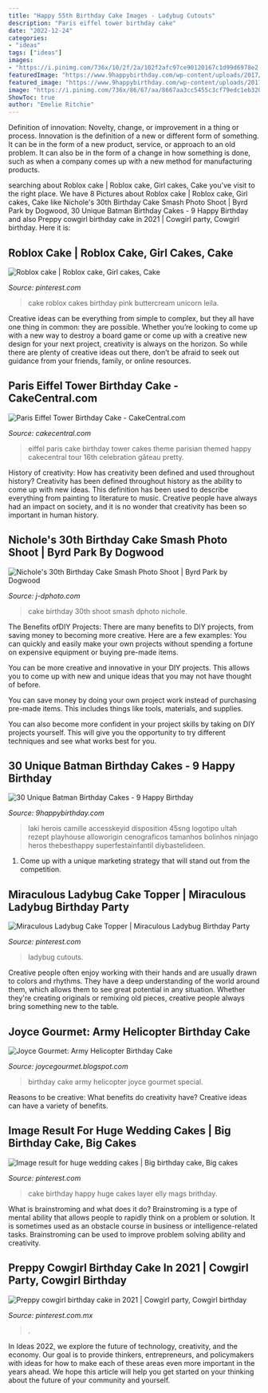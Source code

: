 ```yaml
---
title: "Happy 55th Birthday Cake Images - Ladybug Cutouts"
description: "Paris eiffel tower birthday cake"
date: "2022-12-24"
categories:
- "ideas"
tags: ["ideas"]
images:
- "https://i.pinimg.com/736x/10/2f/2a/102f2afc97ce90120167c1d99d6978e2.jpg"
featuredImage: "https://www.9happybirthday.com/wp-content/uploads/2017/08/batman-cakes-640x961.jpg"
featured_image: "https://www.9happybirthday.com/wp-content/uploads/2017/08/batman-cakes-640x961.jpg"
image: "https://i.pinimg.com/736x/86/67/aa/8667aa3cc5455c3cf79edc1eb320b707.jpg"
ShowToc: true
author: "Emelie Ritchie"
---
```



Definition of innovation: Novelty, change, or improvement in a thing or process.
Innovation is the definition of a new or different form of something. It can be in the form of a new product, service, or approach to an old problem. It can also be in the form of a change in how something is done, such as when a company comes up with a new method for manufacturing products.

	

		
searching about Roblox cake | Roblox cake, Girl cakes, Cake you've visit to the right place. We have 8 Pictures about Roblox cake | Roblox cake, Girl cakes, Cake like Nichole&#039;s 30th Birthday Cake Smash Photo Shoot | Byrd Park by Dogwood, 30 Unique Batman Birthday Cakes - 9 Happy Birthday and also Preppy cowgirl birthday cake in 2021 | Cowgirl party, Cowgirl birthday. Here it is:
		
    
## Roblox Cake | Roblox Cake, Girl Cakes, Cake

<img loading=lazy src="https://i.pinimg.com/736x/86/67/aa/8667aa3cc5455c3cf79edc1eb320b707.jpg" onerror="this.onerror=null;this.src='https://tse3.mm.bing.net/th?id=OIP.a90Ppy2c2QVukA1EKoaJGwHaJ4&amp;pid=15.1';" alt="Roblox cake | Roblox cake, Girl cakes, Cake">

_Source: pinterest.com_

>cake roblox cakes birthday pink buttercream unicorn leila. 

	

Creative ideas can be everything from simple to complex, but they all have one thing in common: they are possible. Whether you’re looking to come up with a new way to destroy a board game or come up with a creative new design for your next project, creativity is always on the horizon. So while there are plenty of creative ideas out there, don’t be afraid to seek out guidance from your friends, family, or online resources.

    
## Paris Eiffel Tower Birthday Cake - CakeCentral.com

<img loading=lazy src="https://cdn001.cakecentral.com/gallery/2015/03/900_913158rT2H_paris-eiffel-tower-birthday-cake.jpg" onerror="this.onerror=null;this.src='https://tse3.mm.bing.net/th?id=OIP.j4RF2sBl5-CZL0InPGdw4AHaLm&amp;pid=15.1';" alt="Paris Eiffel Tower Birthday Cake - CakeCentral.com">

_Source: cakecentral.com_

>eiffel paris cake birthday tower cakes theme parisian themed happy cakecentral tour 16th celebration gâteau pretty. 

	

History of creativity: How has creativity been defined and used throughout history?
Creativity has been defined throughout history as the ability to come up with new ideas. This definition has been used to describe everything from painting to literature to music. Creative people have always had an impact on society, and it is no wonder that creativity has been so important in human history.

    
## Nichole&#039;s 30th Birthday Cake Smash Photo Shoot | Byrd Park By Dogwood

<img loading=lazy src="https://www.j-dphoto.com/images/uploaded/pep_0642__1.jpg" onerror="this.onerror=null;this.src='https://tse3.mm.bing.net/th?id=OIP.4aYzqDaX-RUowKag9-yntQHaLG&amp;pid=15.1';" alt="Nichole&#039;s 30th Birthday Cake Smash Photo Shoot | Byrd Park by Dogwood">

_Source: j-dphoto.com_

>cake birthday 30th shoot smash dphoto nichole. 

	

The Benefits ofDIY Projects:
There are many benefits to DIY projects, from saving money to becoming more creative. Here are a few examples: 
You can quickly and easily make your own projects without spending a fortune on expensive equipment or buying pre-made items. 

You can be more creative and innovative in your DIY projects. This allows you to come up with new and unique ideas that you may not have thought of before. 

You can save money by doing your own project work instead of purchasing pre-made items. This includes things like tools, materials, and supplies. 

You can also become more confident in your project skills by taking on DIY projects yourself. This will give you the opportunity to try different techniques and see what works best for you.

    
## 30 Unique Batman Birthday Cakes - 9 Happy Birthday

<img loading=lazy src="https://www.9happybirthday.com/wp-content/uploads/2017/08/batman-cakes-640x961.jpg" onerror="this.onerror=null;this.src='https://tse3.mm.bing.net/th?id=OIP.mXDlCZRtpSnn21hxLFUMBgHaLH&amp;pid=15.1';" alt="30 Unique Batman Birthday Cakes - 9 Happy Birthday">

_Source: 9happybirthday.com_

>laki herois camille accesskeyid disposition 45sng logotipo ultah rezept playhouse alloworigin cenograficos tamanhos bolinhos ninjago heros thebesthappy superfestainfantil diybastelideen. 

	

1. Come up with a unique marketing strategy that will stand out from the competition.

    
## Miraculous Ladybug Cake Topper | Miraculous Ladybug Birthday Party

<img loading=lazy src="https://i.pinimg.com/736x/10/2f/2a/102f2afc97ce90120167c1d99d6978e2.jpg" onerror="this.onerror=null;this.src='https://tse3.mm.bing.net/th?id=OIP.Q_78lR0yzcYNwO0aUeRX9AHaJ3&amp;pid=15.1';" alt="Miraculous Ladybug Cake Topper | Miraculous Ladybug Birthday Party">

_Source: pinterest.com_

>ladybug cutouts. 

	

Creative people often enjoy working with their hands and are usually drawn to colors and rhythms. They have a deep understanding of the world around them, which allows them to see great potential in any situation. Whether they're creating originals or remixing old pieces, creative people always bring something new to the table.

    
## Joyce Gourmet: Army Helicopter Birthday Cake

<img loading=lazy src="http://3.bp.blogspot.com/-JTAv4eAWLBs/UkG4hggpB9I/AAAAAAAABkU/B49hwRIOWjE/s1600/IMG_1188.jpg" onerror="this.onerror=null;this.src='https://tse3.mm.bing.net/th?id=OIP.Fs1QjJ-uWOyo-n8I4hIknAHaJ4&amp;pid=15.1';" alt="Joyce Gourmet: Army Helicopter Birthday Cake">

_Source: joycegourmet.blogspot.com_

>birthday cake army helicopter joyce gourmet special. 

	

Reasons to be creative: What benefits do creativity have?
Creative ideas can have a variety of benefits.

    
## Image Result For Huge Wedding Cakes | Big Birthday Cake, Big Cakes

<img loading=lazy src="https://i.pinimg.com/736x/62/04/c6/6204c6515dcea2d58743586f3ace9490.jpg" onerror="this.onerror=null;this.src='https://tse3.mm.bing.net/th?id=OIP.KwvQRHa-eTZihm2YOMuwaAHaLH&amp;pid=15.1';" alt="Image result for huge wedding cakes | Big birthday cake, Big cakes">

_Source: pinterest.com_

>cake birthday happy huge cakes layer elly mags brithday. 

	

What is brainstroming and what does it do?
Brainstroming is a type of mental ability that allows people to rapidly think on a problem or solution. It is sometimes used as an obstacle course in business or intelligence-related tasks. Brainstroming can be used to improve problem solving ability and creativity.

    
## Preppy Cowgirl Birthday Cake In 2021 | Cowgirl Party, Cowgirl Birthday

<img loading=lazy src="https://i.pinimg.com/736x/16/62/f6/1662f6c1729661a3125b5597493240f0.jpg" onerror="this.onerror=null;this.src='https://tse4.mm.bing.net/th?id=OIP.aoZBJlDKWy3fpO-Os_UIfwHaJ3&amp;pid=15.1';" alt="Preppy cowgirl birthday cake in 2021 | Cowgirl party, Cowgirl birthday">

_Source: pinterest.com.mx_

>. 

	

In Ideas 2022, we explore the future of technology, creativity, and the economy. Our goal is to provide thinkers, entrepreneurs, and policymakers with ideas for how to make each of these areas even more important in the years ahead. We hope this article will help you get started on your thinking about the future of your community and yourself.

